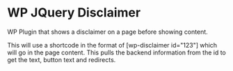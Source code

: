 WP JQuery Disclaimer
====================

WP Plugin that shows a disclaimer on a page before showing content.

This will use a shortcode in the format of [wp-disclaimer id="123"] which will go in the page content. This pulls the backend information from the id to get the text, button text and redirects.
